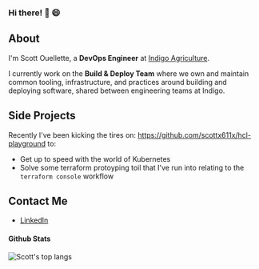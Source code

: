 ### Hi there! 👋 😄

## About

I'm Scott Ouellette, a **DevOps Engineer** at [Indigo Agriculture](https://www.indigoag.com/).

I currently work on the **Build & Deploy Team** where we own and maintain common tooling, infrastructure, and practices around building and deploying software, shared between engineering teams at Indigo.

## Side Projects

Recently I've been kicking the tires on: https://github.com/scottx611x/hcl-playground to:
* Get up to speed with the world of Kubernetes
* Solve some terraform protoyping toil that I've run into relating to the `terraform console` workflow

## Contact Me

- [LinkedIn](https://www.linkedin.com/in/-scott-ouellette-)

#### Github Stats

![Scott's top langs](https://github-readme-stats.vercel.app/api/top-langs/?username=scottx611x&hide=tex,html,hcl,css,php,jupyter%20notebook&layout=compact)
